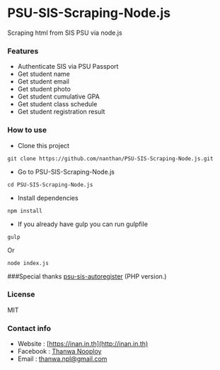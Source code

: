 # PSU-SIS-Scraping-Node.js
Scraping html from SIS PSU via node.js

### Features
- Authenticate SIS via PSU Passport
- Get student name
- Get student email
- Get student photo
- Get student cumulative GPA
- Get student class schedule
- Get student registration result

### How to use
- Clone this project
```
git clone https://github.com/nanthan/PSU-SIS-Scraping-Node.js.git
```

- Go to PSU-SIS-Scraping-Node.js
```
cd PSU-SIS-Scraping-Node.js
```

- Install dependencies
```
npm install
```

- If you already have gulp you can run gulpfile
```
gulp
```

Or
```
node index.js
```

###Special thanks
<a href="https://github.com/Kusumoto/psu-sis-autoregister">psu-sis-autoregister</a> (PHP version.)

### License
MIT

### Contact info
* Website : [https://inan.in.th](http://inan.in.th)
* Facebook : [Thanwa Nooploy](https://fb.com/thanwa.np)
* Email : [thanwa.npl@gmail.com](mailto:thanwa.npl@gmail.com)